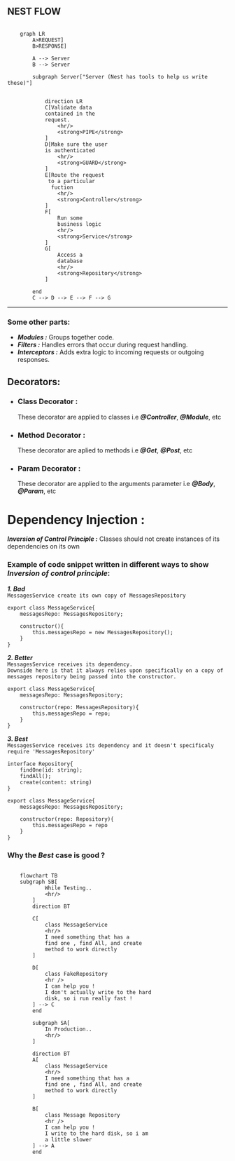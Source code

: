 ## NEST FLOW

```mermaid

    graph LR
        A>REQUEST]
        B>RESPONSE]

        A --> Server
        B --> Server

        subgraph Server["Server (Nest has tools to help us write these)"]


            direction LR
            C[Validate data
            contained in the
            request.
                <hr/>
                <strong>PIPE</strong>
            ]
            D[Make sure the user
            is authenticated
                <hr/>
                <strong>GUARD</strong>
            ]
            E[Route the request
             to a particular
              fuction
                <hr/>
                <strong>Controller</strong>
            ]
            F[
                Run some
                business logic
                <hr/>
                <strong>Service</strong>
            ]
            G[
                Access a
                database
                <hr/>
                <strong>Repository</strong>
            ]

        end
        C --> D --> E --> F --> G
```

---

### Some other parts:

- **_Modules :_** Groups together code.
- **_Filters :_** Handles errors that occur during request handling.
- **_Interceptors :_** Adds extra logic to incoming requests or outgoing responses.

## Decorators:

- ### Class Decorator :
  These decorator are applied to classes i.e **_@Controller_**, **_@Module_**, etc
- ### Method Decorator :
  These decorator are aplied to methods i.e **_@Get_**, **_@Post_**, etc
- ### Param Decorator :
  These decorator are applied to the arguments parameter i.e **_@Body_**, **_@Param_**, etc

# Dependency Injection :

**_Inversion of Control Principle :_**
Classes should not create instances of its dependencies on its own

### Example of code snippet written in different ways to show _Inversion of control principle_:

**_1. Bad_**
<br />
`MessagesService create its own copy of MessagesRepository`

```
export class MessageService{
    messagesRepo: MessagesRepository;

    constructor(){
        this.messagesRepo = new MessagesRepository();
    }
}
```

**_2. Better_**
<br />
`MessagesService receives its dependency.` <br/>
`Downside here is that it always relies upon specifically on a copy of messages repository being passed into the constructor.`

```
export class MessageService{
    messagesRepo: MessagesRepository;

    constructor(repo: MessagesRepository){
        this.messagesRepo = repo;
    }
}
```

**_3. Best_**
<br />
`MessagesService receives its dependency and it doesn't specificaly require 'MessagesRepository' `

```
interface Repository{
    findOne(id: string);
    findAll();
    create(content: string)
}

export class MessageService{
    messagesRepo: MessagesRepository;

    constructor(repo: Repository){
        this.messagesRepo = repo
    }
}
```
### Why the _Best_ case is good ?

```mermaid

    flowchart TB
    subgraph SB[
            While Testing..
            <hr/>    
        ]
        direction BT
        
        C[
            class MessageService
            <hr/>
            I need something that has a
            find one , find All, and create
            method to work directly
        ] 

        D[
            class FakeRepository
            <hr />
            I can help you !
            I don't actually write to the hard
            disk, so i run really fast !
        ] --> C
        end

        subgraph SA[
            In Production..
            <hr/>    
        ]
       
        direction BT
        A[
            class MessageService
            <hr/>
            I need something that has a
            find one , find All, and create
            method to work directly
        ] 

        B[
            class Message Repository
            <hr />
            I can help you !
            I write to the hard disk, so i am
            a little slower
        ] --> A
        end

        

```
